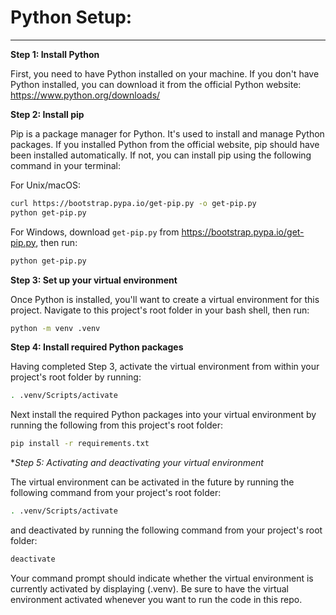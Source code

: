 # Python Setup:
------------------------


**Step 1: Install Python**

First, you need to have Python installed on your machine. If you don't have Python installed, you can download it from the official Python website: https://www.python.org/downloads/

**Step 2: Install pip**

Pip is a package manager for Python. It's used to install and manage Python packages. If you installed Python from the official website, pip should have been installed automatically. If not, you can install pip using the following command in your terminal:

For Unix/macOS:

```bash
curl https://bootstrap.pypa.io/get-pip.py -o get-pip.py
python get-pip.py
```

For Windows, download `get-pip.py` from https://bootstrap.pypa.io/get-pip.py, then run:

```bash
python get-pip.py
```

**Step 3: Set up your virtual environment**

Once Python is installed, you'll want to create a virtual environment for this project. Navigate to this project's root folder in your bash shell, then run:

```bash
python -m venv .venv
```

**Step 4: Install required Python packages**

Having completed Step 3, activate the virtual environment from within your project's root folder by running:

```bash
. .venv/Scripts/activate
```

Next install the required Python packages into your virtual environment by running the following from this project's root folder:

```bash
pip install -r requirements.txt
```

**Step 5: Activating and deactivating your virtual environment*

The virtual environment can be activated in the future by running the following command from your project's root folder:

```bash
. .venv/Scripts/activate
```

and deactivated by running the following command from your project's root folder:

```bash
deactivate
```

Your command prompt should indicate whether the virtual environment is currently activated by displaying (.venv). Be sure to have the virtual environment activated whenever you want to run the code in this repo.
